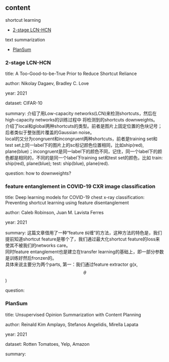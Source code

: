 ## content
shortcut learning
- [2-stage LCN-HCN](https://github.com/YHJYH/Machine_Learning/blob/main/projects/Master_Thesis/papers.md#2-stage-lcn-hcn)

text summarization
- [PlanSum](https://github.com/YHJYH/Machine_Learning/blob/main/projects/Master_Thesis/papers.md#plansum)


### 2-stage LCN-HCN
title: A Too-Good-to-be-True Prior to Reduce Shortcut Reliance

author: Nikolay Dagaev, Bradley C. Love

year: 2021

dataset: CIFAR-10

summary: 介绍了用Low-capacity networks(LCN)来检测shortcuts，然后在high-capacity networks的训练过程中 将检测到的shortcuts downweights。<br>
介绍了local和global两种shortcuts的类型。前者是图片上固定位置的色块记号；后者类似于整张图片覆盖的Gaussian noise。<br>
local的又分为congruent和incongruent两种shortcuts，前者是training set和test set上同一label下的图片上的sc标记颜色位置相同，比如ship(red), plane(blue)；incongruent是同一label下的颜色不同，记住，同一个label下的颜色都是相同的，不同的是同一个label下training set和test set的颜色，比如 train: ship(red), plane(blue); test: ship(blue), plane(red).

question: how to downweights?

### feature entanglement in COVID-19 CXR image classification
title: Deep learning models for COVID-19 chest x-ray classification: Preventing shortcut learning using feature disentanglement

author: Caleb Robinson, Juan M. Lavista Ferres
 
year: 2021

summary: 这篇文章借用了一种“feature 纠缠”的方法，这种方法的特色是，我们提前知道shortcut feature是哪个了，我们通过最大化shortcut feature的loss来使其不被我们的networks care。<br>
同时feature entanglement也是建立在transfer learning的基础上，即一部分参数是训练好然后fronzen的。<br>
具体来说主要分为两个parts, 第一：我们通过feature extractor g(x, $$\theta$$)

question:


### PlanSum
title: Unsupervised Opinion Summarization with Content Planning

author: Reinald Kim Amplayo, Stefanos Angelidis, Mirella Lapata

year: 2021

dataset: Rotten Tomatoes, Yelp, Amazon

summary:

